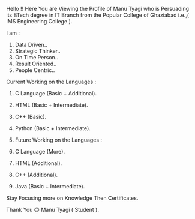 Hello !! Here You are Viewing the Profile of Manu Tyagi who is Persuading its BTech degree in IT Branch from the Popular College of Ghaziabad i.e.,( IMS Engineering College ).


I am :
1. Data Driven..
2. Strategic Thinker..
3. On Time Person..
4. Result Oriented..
5. People Centric..

Current Working on the Languages :

1. C Language (Basic + Additional).
2. HTML (Basic + Intermediate).
3. C++ (Basic).
4. Python (Basic + Intermediate).

1. Future Working on the Languages :

1. C Language (More).
2. HTML (Additional).
3. C++ (Additional).
4. Java (Basic + Intermediate).

Stay Focusing more on Knowledge Then Certificates.
 
 Thank You 😊
 Manu Tyagi ( Student ).
